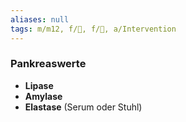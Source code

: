 ```yaml
---
aliases: null
tags: m/m12, f/💩, f/🥼, a/Intervention
---
```

### Pankreaswerte
- **Lipase**
- **Amylase**
- **Elastase** (Serum oder Stuhl)